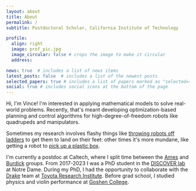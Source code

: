 ```yaml
---
layout: about
title: About
permalink: /
subtitle: Postdoctoral Scholar, California Institute of Technology

profile:
  align: right
  image: prof_pic.jpg
  image_circular: false # crops the image to make it circular
  address:

news: true  # includes a list of news items
latest_posts: false  # includes a list of the newest posts
selected_papers: true # includes a list of papers marked as "selected={true}"
social: true # includes social icons at the bottom of the page
---
```


Hi, I'm Vince! I'm interested in applying mathematical models to solve
real-world problems. Recently, that's meant developing optimization-based
planning and control algorithms for high-degree-of-freedom robots like
quadrupeds and manipulators. 

Sometimes my research involves flashy things like
[throwing robots off ladders](https://youtu.be/FRcyfp-9x5o?t=198) to get them to land
on their feet: other times it's more mundane, like getting a robot to
[pick up a plastic box](https://youtu.be/-lJWiGdBPfQ?t=131).

I'm currently a postdoc at Caltech, where I split time between the 
[Ames](http://www.bipedalrobotics.com/) and
[Burdick](http://robotics.caltech.edu/) groups. 
From 2017-2023 I was a PhD student in the [DISCOVER
lab](https://sites.google.com/a/nd.edu/discoverlab/) at Notre
Dame. During my PhD, I had the opportunity to collaborate with the
[Drake](https://drake.mit.edu) team at 
[Toyota Research Institute](https://www.tri.global/). Before grad school, I
studied physics and violin performance at 
[Goshen College](https://goshen.edu). 

